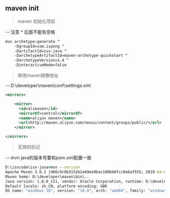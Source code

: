 ## maven init

> maven 初始化项目

-- 注意 **^** 后面不能有空格
```cmd
mvn archetype:generate ^
    -DgroupId=com.ispong ^
    -DartifactId=isx-java ^
    -DarchetypeArtifactId=maven-archetype-quickstart ^
    -DarchetypeVersion=1.4 ^
    -DinteractiveMode=false
```

> 修改maven镜像地址

-- D:\developer\maven\conf\settings.xml
```xml
<mirrors>

    <mirror>
      <id>alimaven</id>
      <mirrorOf>central</mirrorOf>
      <name>aliyun maven</name>
      <url>http://maven.aliyun.com/nexus/content/groups/public/</url>
    </mirror>

</mirrors>
```

> 无效的标记

-- mvn java的版本号要和pom.xml配置一致
```cmd
D:\isxcode\isx-java>mvn --version
Apache Maven 3.6.1 (d66c9c0b3152b2e69ee9bac180bb8fcc8e6af555; 2019-04-05T03:00:29+08:00)
Maven home: D:\developer\maven\bin\..
Java version: 1.8.0_111, vendor: Oracle Corporation, runtime: D:\developer\jdk1.8.0\jdk\jre
Default locale: zh_CN, platform encoding: GBK
OS name: "windows 10", version: "10.0", arch: "amd64", family: "windows"
```